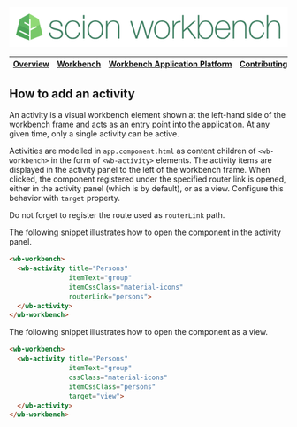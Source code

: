 ![SCION Workbench](/resources/site/logo/scion-workbench-banner.png)

[Overview][menu-overview] | [Workbench][menu-workbench] | [Workbench&nbsp;Application&nbsp;Platform][menu-workbench-application-platform] | [Contributing][menu-contributing] | [Changelog][menu-changelog] | [Sponsoring][menu-sponsoring] | [Links][menu-links]
|---|---|---|---|---|---|---|

## How to add an activity

An activity is a visual workbench element shown at the left-hand side of the workbench frame and acts as an entry point into the application. At any given time, only a single activity can be active.

Activities are modelled in `app.component.html` as content children of `<wb-workbench>` in the form of `<wb-activity>` elements. The activity items are displayed in the activity panel to the left of the workbench frame.
When clicked, the component registered under the specified router link is opened, either in the activity panel (which is by default), or as a view. Configure this behavior with `target` property.

Do not forget to register the route used as `routerLink` path.

The following snippet illustrates how to open the component in the activity panel.

```html
<wb-workbench>
  <wb-activity title="Persons"
               itemText="group"
               itemCssClass="material-icons"
               routerLink="persons">
  </wb-activity>
</wb-workbench>
```

The following snippet illustrates how to open the component as a view.

```html
<wb-workbench>
  <wb-activity title="Persons"
               itemText="group"
               cssClass="material-icons"
               itemCssClass="persons"
               target="view">
  </wb-activity>
</wb-workbench>
```


[menu-overview]: /README.md
[menu-workbench]: /resources/site/workbench.md
[menu-workbench-application-platform]: /resources/site/workbench-application-platform.md
[menu-contributing]: /CONTRIBUTING.md
[menu-changelog]: /resources/site/changelog.md
[menu-sponsoring]: /resources/site/sponsors.md
[menu-links]: /resources/site/links.md